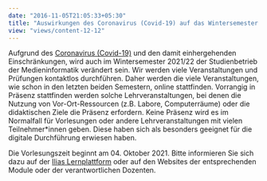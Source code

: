 ```yaml
---
date: "2016-11-05T21:05:33+05:30"
title: "Auswirkungen des Coronavirus (Covid-19) auf das Wintersemester 2021/22"
view: "views/content-12-12"
---
```


Aufgrund des [Coronavirus (Covid-19)](https://www.th-koeln.de/hochschule/coronavirus_73114.php#sprungmarke_1_199) und den damit einhergehenden Einschränkungen, wird auch im Wintersemester 2021/22 der Studienbetrieb der Medieninformatik verändert sein. Wir werden viele Veranstaltungen und Prüfungen kontaktlos durchführen. Daher werden die viele Veranstaltungen, wie schon in den letzten beiden Semestern, online stattfinden. Vorrangig in Präsenz stattfinden werden solche Lehrveranstaltungen, bei denen die Nutzung von Vor-Ort-Ressourcen (z.B. Labore, Computerräume) oder die didaktischen Ziele die Präsenz erfordern. Keine Präsenz wird es im Normalfall für Vorlesungen oder andere Lehrveranstaltungen mit vielen Teilnehmer*innen geben. Diese haben sich als besonders geeignet für die digitale Durchführung erwiesen haben. 

Die Vorlesungszeit beginnt am 04. Oktober 2021. Bitte informieren Sie sich dazu auf der [Ilias Lernplattform](https://ilias.th-koeln.de/goto.php?target=cat_3057&client_id=ILIAS_FH_Koeln) oder auf den Websites der entsprechenden Module oder der verantwortlichen Dozenten. 


<!--more-->

